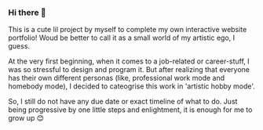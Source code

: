 ### Hi there 👋

This is a cute lil project by myself to complete my own interactive website portfolio!
Woud be better to call it as a small world of my artistic ego, I guess.

At the very first beginning, when it comes to a job-related or career-stuff, I was so stressful to design and program it.
But after realizing that everyone has their own different personas (like, professional work mode and homebody mode),
I decided to cateogrise this work in 'artistic hobby mode'.

So, I still do not have any due date or exact timeline of what to do.
Just being progressive by one little steps and enlightment, it is enough for me to grow up 😊
